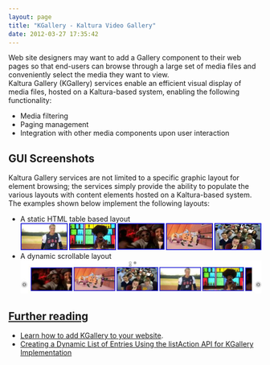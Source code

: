 ```yaml
---
layout: page
title: "KGallery - Kaltura Video Gallery"
date: 2012-03-27 17:35:42
---
```


Web site designers may want to add a Gallery component to their web pages so that end-users can browse through a large set of media files and conveniently select the media they want to view.   
Kaltura Gallery (KGallery) services enable an efficient visual display of media files, hosted on a Kaltura-based system, enabling the following functionality:

<ul class="bb-list">
  <li>
    Media filtering
  </li>
  <li>
    Paging management
  </li>
  <li>
    Integration with other media components upon user interaction
  </li>
</ul>

## GUI Screenshots

Kaltura Gallery services are not limited to a specific graphic layout for element browsing; the services simply provide the ability to populate the various layouts with content elements hosted on a Kaltura-based system.  
The examples shown below implement the following layouts:

<ul class="bb-list">
  <li>
    A static HTML table based layout<br /><img src="../../assets/428.img">
  </li>
  <li>
    A dynamic scrollable layout<br /><a href="http://knowledge.kaltura.com/sites/default/files/kgalleryScrollable.zip"><img src="../../assets/426.img">
  </li>
</ul>

## Further reading

<ul class="bb-list">
  <li>
    <a href="{{site.url}}/documentation/Knowledge/creating-kaltura-video-gallery.html" class="bb-url">Learn how to add KGallery to your website</a>.
  </li>
  <li>
    <a href="{{site.url}}/documentation/Knowledge/creating-dynamic-list-entries-using-listaction-api-kgallery-implementation.html">Creating a Dynamic List of Entries Using the listAction API for KGallery Implementation</a>
  </li>
</ul>